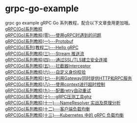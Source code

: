 # grpc-go-example
grpc go example
gRPC Go 系列教程，配合以下文章食用更加哦。  
[gRPC(Go)系列教程](https://www.lixueduan.com/categories/gRPC/)  
[gRPC(Go)系列教程(零)---使用gRPC时遇到的问题](https://www.lixueduan.com/post/grpc/00-faq/)  
[gRPC(Go)系列教程(一)---Protobuf](https://www.lixueduan.com/post/grpc/01-protobuf/)  
[gRPC(Go)系列(教程二)---Hello gRPC](https://www.lixueduan.com/post/grpc/02-hello-world/)  
[gRPC(Go)系列教程(三)---Stream 推送流](https://www.lixueduan.com/post/grpc/03-stream/)  
[gRPC(Go)系列教程(四)---通过SSL/TLS建立安全连接](https://www.lixueduan.com/post/grpc/04-encryption-tls/)  
[gRPC(Go)系列教程(五)---拦截器Interceptor](https://www.lixueduan.com/post/grpc/05-Interceptor/)  
[gRPC(Go)系列教程(六)---自定义身份校验](https://www.lixueduan.com/post/grpc/06-auth/)  
[gRPC(Go)系列教程(七)---利用Gateway同时提供HTTP和RPC服务](https://www.lixueduan.com/post/grpc/07-grpc-gateway/)  
[gRPC(Go)系列教程(八)---使用context进行超时控制](https://www.lixueduan.com/post/grpc/08-ctx-cancel-deadline/)  
[gRPC(Go)系列教程(九)---配置retry自动重试](https://www.lixueduan.com/post/grpc/09-retry/)  
[gRPC(Go)系列教程(十)---gRPC压测工具ghz](https://lixueduan.com/post/grpc/10-benchmark/)  
[gRPC(Go)系列教程(十一)---NameResolver 实战及原理分析](https://lixueduan.com/post/grpc/11-name-resolver/)  
[gRPC(Go)系列教程(十二)---客户端负载均衡](https://lixueduan.com/post/grpc/12-buildin-loadbalance/)  
[gRPC(Go)系列教程(十三)---Kubernetes 中的 gRPC 负载均衡](https://www.lixueduan.com/post/grpc/13-loadbalance-on-k8s/)